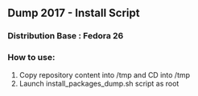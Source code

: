 ## Dump 2017 - Install Script

### Distribution Base : Fedora 26

### How to use:

1. Copy repository content into /tmp and CD into /tmp
2. Launch install_packages_dump.sh script as root
